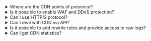 <details>

<summary>Where are the CDN points of presence?</summary>

<details>

  <summary>The CDN points of presence in Russia</summary>

- Aksai
- Angarsk
- Voronezh
- Ekaterinburg
- Kazan
- Krasnodar
- Krasnoyarsk
- Moscow
- Nizhny Novgorod
- Novosibirsk
- Petrozavodsk
- Pskov
- Saint Petersburg
- Samara
- Khabarovsk
- Chelyabinsk

</details>

<details>
  <summary>The CDN points of presence outside Russia</summary>

- Almaty
- Amsterdam
- Ashburn
- Ashgabat
- Bishkek
- Hong Kong
- Dushanbe
- Minsk
- Sao Paulo
- Singapore
- Sukhum
- Tashkent
- Frankfurt

</details>

</details>

<details>

<summary>Is it possible to enable WAF and DDoS protection?</summary>

Yes, it is. Contact [technical support](/en/contacts) to make an applications for connection.

</details>

<details>

<summary>Can I use HTTP/2 protocol?</summary>

CDN servers have HTTP/2 enabled by default. If the origin servers do not support HTTP/2, they will deliver the content using a supported protocol (for example, HTTP/1.1). In this case, the browser combines all received content into a single page, even if it is received via different protocols. Read more about [HTTP/2 support](../concepts/http2-support).

</details>

<details>

<summary>Can I deal with CDN via API?</summary>

You can find endpoints for managing and monitoring CDN resources in the [API help](/ru/additionals/api/api-cdn "change-lang") section.

</details>

<details>

<summary>Is it possible to add rewrite rules and provide access to raw logs?</summary>

Unfortunately, this option is not provided.

</details>

<details>

<summary>Can I get CDN statistics?</summary>

Read about getting statistics in the [Statistics] section(/en/networks/cdn/monitoring).

</details>

